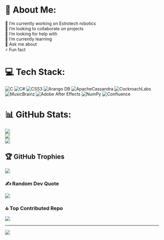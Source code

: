 # 💫 About Me:
🔭 I’m currently working on Estrotech robotics<br>👯 I’m looking to collaborate on projects<br>🤝 I’m looking for help with<br>🌱 I’m currently learning<br>💬 Ask me about<br>⚡ Fun fact


# 💻 Tech Stack:
![C](https://img.shields.io/badge/c-%2300599C.svg?style=flat&logo=c&logoColor=white) ![C#](https://img.shields.io/badge/c%23-%23239120.svg?style=flat&logo=csharp&logoColor=white) ![CSS3](https://img.shields.io/badge/css3-%231572B6.svg?style=flat&logo=css3&logoColor=white) ![Arango DB](https://img.shields.io/badge/ArangoDB-DDE072?style=flat&logo=arangodb&logoColor=white) ![ApacheCassandra](https://img.shields.io/badge/cassandra-%231287B1.svg?style=flat&logo=apache-cassandra&logoColor=white) ![CockroachLabs](https://img.shields.io/badge/Cockroach%20Labs-6933FF?style=flat&logo=Cockroach%20Labs&logoColor=white) ![MusicBrainz](https://img.shields.io/badge/Musicbrainz-EB743B?style=flat&logo=musicbrainz&logoColor=BA478F) ![Adobe After Effects](https://img.shields.io/badge/Adobe%20After%20Effects-9999FF.svg?style=flat&logo=Adobe%20After%20Effects&logoColor=white) ![NumPy](https://img.shields.io/badge/numpy-%23013243.svg?style=flat&logo=numpy&logoColor=white) ![Confluence](https://img.shields.io/badge/confluence-%23172BF4.svg?style=flat&logo=confluence&logoColor=white)
# 📊 GitHub Stats:
![](https://github-readme-stats.vercel.app/api?username=abdulvahabaa&theme=dark&hide_border=false&include_all_commits=false&count_private=false)<br/>
![](https://nirzak-streak-stats.vercel.app/?user=abdulvahabaa&theme=dark&hide_border=false)<br/>
![](https://github-readme-stats.vercel.app/api/top-langs/?username=abdulvahabaa&theme=dark&hide_border=false&include_all_commits=false&count_private=false&layout=compact)

## 🏆 GitHub Trophies
![](https://github-profile-trophy.vercel.app/?username=abdulvahabaa&theme=radical&no-frame=false&no-bg=true&margin-w=4)

### ✍️ Random Dev Quote
![](https://quotes-github-readme.vercel.app/api?type=horizontal&theme=radical)

### 🔝 Top Contributed Repo
![](https://github-contributor-stats.vercel.app/api?username=abdulvahabaa&limit=5&theme=dark&combine_all_yearly_contributions=true)

---
[![](https://visitcount.itsvg.in/api?id=abdulvahabaa&icon=0&color=0)](https://visitcount.itsvg.in)

<!-- Proudly created with GPRM ( https://gprm.itsvg.in ) -->
